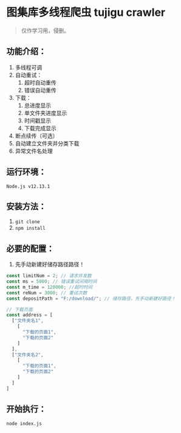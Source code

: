 # 图集库多线程爬虫 tujigu crawler 

> 仅作学习用，侵删。

## 功能介绍：

1. 多线程可调
2. 自动重试：
   1. 超时自动重传
   2. 错误自动重传
3. 下载：
   1. 总进度显示
   2. 单文件夹进度显示
   3. 时间戳显示
   4. 下载完成显示
4. 断点续传（可选）
5. 自动建立文件夹并分类下载
6. 异常文件名处理

## 运行环境：

`Node.js v12.13.1`

## 安装方法：

1. `git clone `
2. `npm install`

## 必要的配置：

1. 先手动新建好储存路径路径！

```js
const limitNum = 2; // 请求并发数
const ms = 5000; // 错误重试间隔时间
const m_time = 120000; //超时时间
const reNum = 3000; // 重试次数
const depositPath = "F:/download/"; // 储存路径，先手动新建好路径！

// 下载页面
const address = [
  ["文件夹名1",
    [
      "下载的页面1",
      "下载的页面2"
    ]
  ],
  ["文件夹名2",
    [
      "下载的页面1",
      "下载的页面2"
    ]
  ]
]
```

## 开始执行：

`node index.js`

